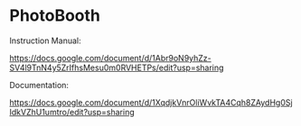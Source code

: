 PhotoBooth
==========

Instruction Manual:

https://docs.google.com/document/d/1Abr9oN9yhZz-SV4l9TnN4y5ZrIfhsMesu0m0RVHETPs/edit?usp=sharing


Documentation:

https://docs.google.com/document/d/1XqdjkVnrOliWvkTA4Cqh8ZAydHg0SjIdkVZhU1umtro/edit?usp=sharing
